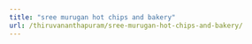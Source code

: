 ```yaml
---
title: "sree murugan hot chips and bakery"
url: /thiruvananthapuram/sree-murugan-hot-chips-and-bakery/
---
```

